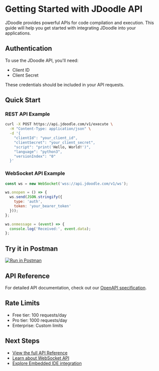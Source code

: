 # Getting Started with JDoodle API

JDoodle provides powerful APIs for code compilation and execution. This guide will help you get started with integrating JDoodle into your applications.

## Authentication

To use the JDoodle API, you'll need:
- Client ID
- Client Secret

These credentials should be included in your API requests.

## Quick Start

### REST API Example

```bash
curl -X POST https://api.jdoodle.com/v1/execute \
  -H "Content-Type: application/json" \
  -d '{
    "clientId": "your_client_id",
    "clientSecret": "your_client_secret",
    "script": "print('Hello, World!')",
    "language": "python3",
    "versionIndex": "0"
  }'
```

### WebSocket API Example

```javascript
const ws = new WebSocket('wss://api.jdoodle.com/v1/ws');

ws.onopen = () => {
  ws.send(JSON.stringify({
    type: 'auth',
    token: 'your_bearer_token'
  }));
};

ws.onmessage = (event) => {
  console.log('Received:', event.data);
};
```

## Try it in Postman

[![Run in Postman](https://run.pstmn.io/button.svg)](https://app.getpostman.com/run-collection/your-collection-id)

## API Reference

For detailed API documentation, check out our [OpenAPI specification](/api/guide/rest-api).

## Rate Limits

- Free tier: 100 requests/day
- Pro tier: 1000 requests/day
- Enterprise: Custom limits

## Next Steps

- [View the full API Reference](/api/guide/rest-api)
- [Learn about WebSocket API](/api/guide/websocket)
- [Explore Embedded IDE integration](/api/guide/embedded-ide)